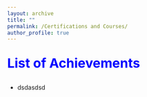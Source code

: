 ```yaml
---
layout: archive
title: ""
permalink: /Certifications and Courses/
author_profile: true
---
```



<p style="text-align:left; color:Blue; font-size:30px; font-weight:bold;"> List of Achievements </p>

* dsdasdsd
